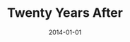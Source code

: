 ---
title: "Twenty Years After"
bookAuthor: "Alexandre Dumas"
layout: book
format: "kindle"
recommended: "false"
date: "2014-01-01"
tag: book
projects: false
books: true
hidden: false
category: book
amazonLink: "http://amzn.to/2vcPPQj"
---